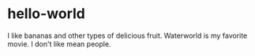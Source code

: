 # hello-world

I like bananas and other types of delicious fruit. Waterworld is my favorite movie. I don't like mean people.
